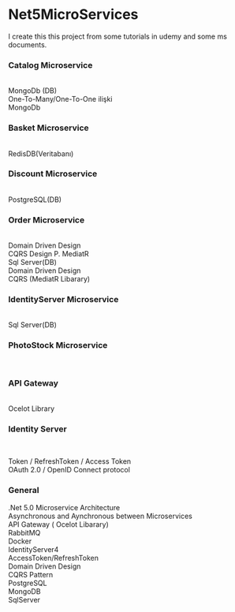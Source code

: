 # Net5MicroServices

I create this this project from some tutorials in udemy and some ms documents.</br> 

<h3>Catalog Microservice</h3></br>
MongoDb (DB)</br>
One-To-Many/One-To-One ilişki</br>
MongoDb</br>

<h3>Basket Microservice</h3></br>
RedisDB(Veritabanı)</br>

<h3>Discount Microservice</h3></br>
PostgreSQL(DB)</br>

<h3>Order Microservice</h3></br>
Domain Driven Design </br>
CQRS Design P.  MediatR </br>
Sql Server(DB)</br>
Domain Driven Design</br>
CQRS (MediatR Libarary)</br>


<h3>IdentityServer Microservice</h3></br>
Sql Server(DB)</br>


<h3>PhotoStock Microservice</h3></br>

<h3>API Gateway</h3></br>
Ocelot Library</br>



<h3>Identity Server</h3></br>

Token / RefreshToken / Access Token </br>
OAuth 2.0 / OpenID Connect protocol</br>

  <h3>General</h3>
.Net 5.0  Microservice Architecture</br>
Asynchronous and Aynchronous between Microservices</br>
API Gateway ( Ocelot Libarary)</br>
RabbitMQ</br>
Docker </br>
IdentityServer4</br>
AccessToken/RefreshToken</br>
Domain Driven Design</br>
CQRS Pattern</br>
PostgreSQL</br>
MongoDB</br>
SqlServer</br>
